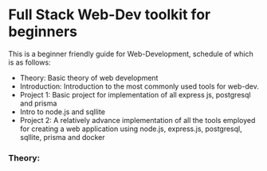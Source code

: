 # Full Stack Web-Dev toolkit for beginners

This is a beginner friendly guide for Web-Development, schedule of which is as follows:

 -  Theory: Basic theory of web development
 -  Introduction: Introduction to the most commonly used tools for web-dev.
 -  Project 1: Basic project for implementation of all express js, postgresql and prisma
 -  Intro to node.js and sqllite
 -  Project 2: A relatively advance implementation of all the tools employed for creating a web application using node.js, express.js, postgresql, sqllite, prisma and docker

 ### Theory:

 